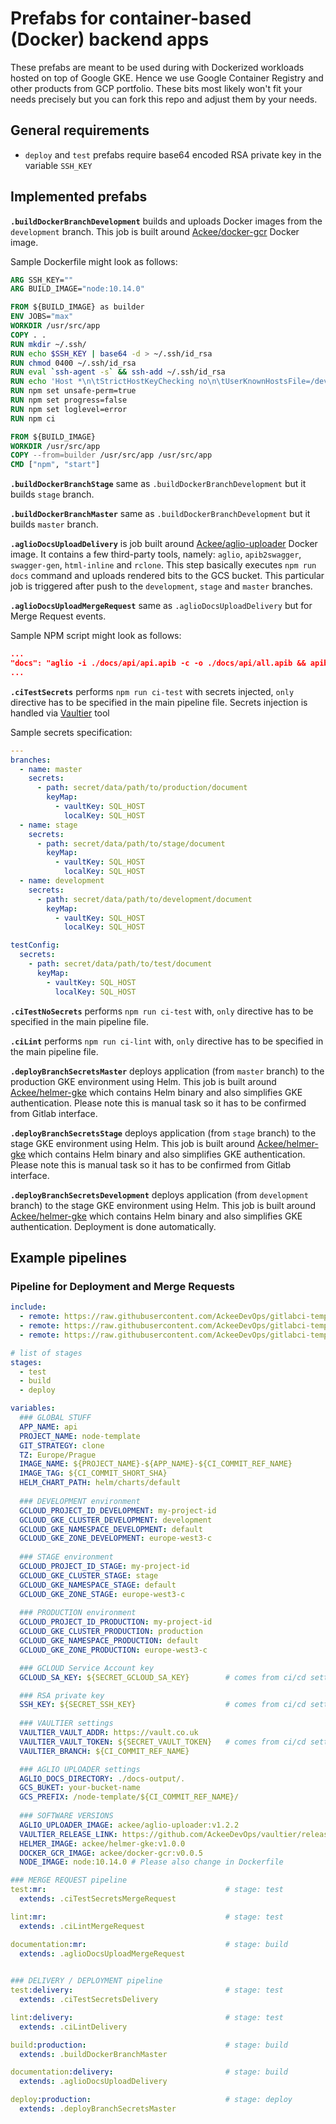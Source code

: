 # Prefabs for container-based (Docker) backend apps

These prefabs are meant to be used during with Dockerized workloads hosted on top of Google GKE. 
Hence we use Google Container Registry and other products from GCP portfolio. These bits most likely 
won't fit your needs precisely but you can fork this repo and adjust them by your needs.

## General requirements
- `deploy` and `test` prefabs require base64 encoded RSA private key 
in the variable `SSH_KEY`

## Implemented prefabs

**`.buildDockerBranchDevelopment`** builds and uploads Docker images from the `development` branch. This job 
is built around [Ackee/docker-gcr](https://github.com/AckeeDevOps/docker-gcr) Docker image.

Sample Dockerfile might look as follows:

```dockerfile
ARG SSH_KEY=""
ARG BUILD_IMAGE="node:10.14.0"

FROM ${BUILD_IMAGE} as builder
ENV JOBS="max"
WORKDIR /usr/src/app
COPY . .
RUN mkdir ~/.ssh/
RUN echo $SSH_KEY | base64 -d > ~/.ssh/id_rsa
RUN chmod 0400 ~/.ssh/id_rsa
RUN eval `ssh-agent -s` && ssh-add ~/.ssh/id_rsa
RUN echo 'Host *\n\tStrictHostKeyChecking no\n\tUserKnownHostsFile=/dev/null' > ~/.ssh/config
RUN npm set unsafe-perm=true
RUN npm set progress=false
RUN npm set loglevel=error
RUN npm ci

FROM ${BUILD_IMAGE}
WORKDIR /usr/src/app
COPY --from=builder /usr/src/app /usr/src/app
CMD ["npm", "start"]
```

**`.buildDockerBranchStage`** same as `.buildDockerBranchDevelopment` but it builds `stage` branch.

**`.buildDockerBranchMaster`** same as `.buildDockerBranchDevelopment` but it builds `master` branch.

**`.aglioDocsUploadDelivery`** is job built around [Ackee/aglio-uploader](https://github.com/AckeeDevOps/aglio-uploader) 
Docker image. It contains a few third-party tools, namely: `aglio`, `apib2swagger`, `swagger-gen`, `html-inline` 
and `rclone`. This step basically executes `npm run docs` command and uploads rendered bits to the GCS bucket. This particular job is 
triggered after push to the `development`, `stage` and `master` 
branches.

**`.aglioDocsUploadMergeRequest`** same as `.aglioDocsUploadDelivery` 
but for Merge Request events.

Sample NPM script might look as follows:

```json
...
"docs": "aglio -i ./docs/api/api.apib -c -o ./docs/api/all.apib && apib2swagger --prefer-reference --bearer-apikey -i ./docs/api/all.apib -o ./docs/api/swagger.json && swagger-gen -d docs-temp ./docs/api/swagger.json && html-inline -i ./docs-temp/index.html -o ./docs-output/index.html -b ./docs-temp",
...
```

**`.ciTestSecrets`** performs `npm run ci-test` with secrets injected, `only` directive has to be specified in 
the main pipeline file. Secrets injection is handled via [Vaultier](https://github.com/AckeeDevOps/vaultier) tool

Sample secrets specification:

```yaml
---
branches:
  - name: master
    secrets:
      - path: secret/data/path/to/production/document
        keyMap:
          - vaultKey: SQL_HOST
            localKey: SQL_HOST
  - name: stage
    secrets:
      - path: secret/data/path/to/stage/document
        keyMap:
          - vaultKey: SQL_HOST
            localKey: SQL_HOST
  - name: development
    secrets:
      - path: secret/data/path/to/development/document
        keyMap:
          - vaultKey: SQL_HOST
            localKey: SQL_HOST

testConfig:
  secrets:
    - path: secret/data/path/to/test/document
      keyMap:
        - vaultKey: SQL_HOST
          localKey: SQL_HOST

```

**`.ciTestNoSecrets`** performs `npm run ci-test` with, `only` directive has to be specified in the main pipeline file.

**`.ciLint`** performs `npm run ci-lint` with, `only` directive has to be specified in the main pipeline file.

**`.deployBranchSecretsMaster`** deploys application (from `master` branch) to the production GKE environment using Helm. 
This job is built around [Ackee/helmer-gke](https://github.com/AckeeDevOps/helmer-gke) which contains Helm 
binary and also simplifies GKE authentication. Please note 
this is manual task so it has to be confirmed from Gitlab interface.

**`.deployBranchSecretsStage`** deploys application (from `stage` branch) to the stage GKE environment using Helm. 
This job is built around [Ackee/helmer-gke](https://github.com/AckeeDevOps/helmer-gke) which contains Helm 
binary and also simplifies GKE authentication. Please note 
this is manual task so it has to be confirmed from Gitlab interface.

**`.deployBranchSecretsDevelopment`** deploys application (from `development` branch) to the stage GKE environment using Helm. 
This job is built around [Ackee/helmer-gke](https://github.com/AckeeDevOps/helmer-gke) which contains Helm 
binary and also simplifies GKE authentication. Deployment is done 
automatically. 

## Example pipelines

### Pipeline for Deployment and Merge Requests

```yaml
include:
  - remote: https://raw.githubusercontent.com/AckeeDevOps/gitlabci-templates/master/templates/backend/nodejs/docker/build.yml
  - remote: https://raw.githubusercontent.com/AckeeDevOps/gitlabci-templates/master/templates/backend/nodejs/docker/test.yml
  - remote: https://raw.githubusercontent.com/AckeeDevOps/gitlabci-templates/master/templates/backend/nodejs/docker/deploy.yml

# list of stages
stages:
  - test
  - build
  - deploy

variables:
  ### GLOBAL STUFF
  APP_NAME: api
  PROJECT_NAME: node-template
  GIT_STRATEGY: clone
  TZ: Europe/Prague
  IMAGE_NAME: ${PROJECT_NAME}-${APP_NAME}-${CI_COMMIT_REF_NAME}
  IMAGE_TAG: ${CI_COMMIT_SHORT_SHA}
  HELM_CHART_PATH: helm/charts/default
  
  ### DEVELOPMENT environment
  GCLOUD_PROJECT_ID_DEVELOPMENT: my-project-id
  GCLOUD_GKE_CLUSTER_DEVELOPMENT: development
  GCLOUD_GKE_NAMESPACE_DEVELOPMENT: default
  GCLOUD_GKE_ZONE_DEVELOPMENT: europe-west3-c
  
  ### STAGE environment
  GCLOUD_PROJECT_ID_STAGE: my-project-id
  GCLOUD_GKE_CLUSTER_STAGE: stage
  GCLOUD_GKE_NAMESPACE_STAGE: default
  GCLOUD_GKE_ZONE_STAGE: europe-west3-c
  
  ### PRODUCTION environment
  GCLOUD_PROJECT_ID_PRODUCTION: my-project-id
  GCLOUD_GKE_CLUSTER_PRODUCTION: production
  GCLOUD_GKE_NAMESPACE_PRODUCTION: default
  GCLOUD_GKE_ZONE_PRODUCTION: europe-west3-c

  ### GCLOUD Service Account key
  GCLOUD_SA_KEY: ${SECRET_GCLOUD_SA_KEY}        # comes from ci/cd settings

  ### RSA private key
  SSH_KEY: ${SECRET_SSH_KEY}                    # comes from ci/cd settings
  
  ### VAULTIER settings
  VAULTIER_VAULT_ADDR: https://vault.co.uk
  VAULTIER_VAULT_TOKEN: ${SECRET_VAULT_TOKEN}   # comes from ci/cd settings
  VAULTIER_BRANCH: ${CI_COMMIT_REF_NAME}

  ### AGLIO UPLOADER settings
  AGLIO_DOCS_DIRECTORY: ./docs-output/.
  GCS_BUKET: your-bucket-name
  GCS_PREFIX: /node-template/${CI_COMMIT_REF_NAME}/
  
  ### SOFTWARE VERSIONS
  AGLIO_UPLOADER_IMAGE: ackee/aglio-uploader:v1.2.2
  VAULTIER_RELEASE_LINK: https://github.com/AckeeDevOps/vaultier/releases/download/v1.0.2/vaultier-v1.0.5
  HELMER_IMAGE: ackee/helmer-gke:v1.0.0
  DOCKER_GCR_IMAGE: ackee/docker-gcr:v0.0.5
  NODE_IMAGE: node:10.14.0 # Please also change in Dockerfile

### MERGE REQUEST pipeline
test:mr:                                        # stage: test
  extends: .ciTestSecretsMergeRequest

lint:mr:                                        # stage: test
  extends: .ciLintMergeRequest

documentation:mr:                               # stage: build
  extends: .aglioDocsUploadMergeRequest
  

### DELIVERY / DEPLOYMENT pipeline
test:delivery:                                  # stage: test
  extends: .ciTestSecretsDelivery

lint:delivery:                                  # stage: test
  extends: .ciLintDelivery

build:production:                               # stage: build
  extends: .buildDockerBranchMaster

documentation:delivery:                         # stage: build
  extends: .aglioDocsUploadDelivery

deploy:production:                              # stage: deploy
  extends: .deployBranchSecretsMaster
```
